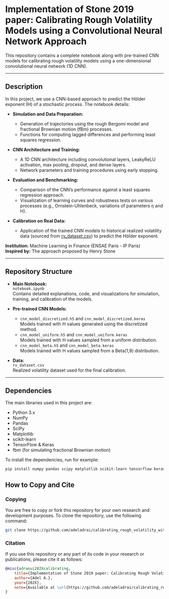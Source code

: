 # Implementation of Stone 2019 paper: Calibrating Rough Volatility Models using a Convolutional Neural Network Approach
This repository contains a complete notebook along with pre-trained CNN models for calibrating rough volatility models using a one-dimensional convolutional neural network (1D CNN).

---

## Description

In this project, we use a CNN-based approach to predict the Hölder exponent (H) of a stochastic process. The notebook details:

- **Simulation and Data Preparation:**  
  - Generation of trajectories using the rough Bergomi model and fractional Brownian motion (fBm) processes.  
  - Functions for computing lagged differences and performing least squares regression.

- **CNN Architecture and Training:**  
  - A 1D CNN architecture including convolutional layers, LeakyReLU activation, max pooling, dropout, and dense layers.  
  - Network parameters and training procedures using early stopping.

- **Evaluation and Benchmarking:**  
  - Comparison of the CNN’s performance against a least squares regression approach.  
  - Visualization of learning curves and robustness tests on various processes (e.g., Ornstein-Uhlenbeck, variations of parameters η and H).

- **Calibration on Real Data:**  
  - Application of the trained CNN models to historical realized volatility data (sourced from [rv_dataset.csv](https://github.com/andymogul/SpilloverVolPrediction)) to predict the Hölder exponent.

**Institution:** Machine Learning in Finance (ENSAE Paris - IP Paris)  
**Inspired by:** The approach proposed by Henry Stone

---

## Repository Structure

- **Main Notebook:**  
  `notebook.ipynb`  
  Contains detailed explanations, code, and visualizations for simulation, training, and calibration of the models.

- **Pre-trained CNN Models:**  
  - `cnn_model_discretized.h5` and `cnn_model_discretized.keras`  
    Models trained with H values generated using the discretized method.
  - `cnn_model_uniform.h5` and `cnn_model_uniform.keras`  
    Models trained with H values sampled from a uniform distribution.
  - `cnn_model_beta.h5` and `cnn_model_beta.keras`  
    Models trained with H values sampled from a Beta(1,9) distribution.

- **Data:**  
  `rv_dataset.csv`  
  Realized volatility dataset used for the final calibration.

---

## Dependencies

The main libraries used in this project are:

- Python 3.x
- NumPy
- Pandas
- SciPy
- Matplotlib
- scikit-learn
- TensorFlow & Keras
- fbm (for simulating fractional Brownian motion)

To install the dependencies, run for example:

```bash
pip install numpy pandas scipy matplotlib scikit-learn tensorflow keras fbm
```

## How to Copy and Cite

### Copying
You are free to copy or fork this repository for your own research and development purposes. To clone the repository, use the following command:

```bash
git clone https://github.com/adeladrai/calibrating_rough_volatility_with_cnn/
```
### Citation 

If you use this repository or any part of its code in your research or publications, please cite it as follows:


```bibtex
@misc{adraoui202Xcalibrating,
    title={Implementation of Stone 2019 paper: Calibrating Rough Volatility Models using a Convolutional Neural Network Approach},
    author={Adel A.},
    year={202X},
    note={Available at \url{https://github.com/adeladrai/calibrating_rough_volatility_with_cnn/}},
}
```

